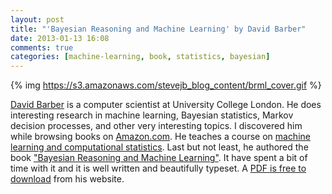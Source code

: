 ```yaml
---
layout: post
title: "'Bayesian Reasoning and Machine Learning' by David Barber"
date: 2013-01-13 16:08
comments: true
categories: [machine-learning, book, statistics, bayesian]
---
```


{% img  https://s3.amazonaws.com/stevejb_blog_content/brml_cover.gif %}

[David Barber](http://web4.cs.ucl.ac.uk/staff/D.Barber/pmwiki/pmwiki.php) is a computer scientist at University College London. He does interesting research in machine learning, Bayesian statistics, Markov decision processes, and other very interesting topics. I discovered him while browsing books on [Amazon.com](www.amazon.com). He teaches a course on [machine learning and computational statistics](http://www.csml.ucl.ac.uk/courses/msc_csml/). Last but not least, he authored the book ["Bayesian Reasoning and Machine Learning"](http://www.amazon.com/Bayesian-Reasoning-Machine-Learning-Barber/dp/0521518148/ref=sr_1_2?ie=UTF8&qid=1358122559&sr=8-2&keywords=bayesian+reasoning+and+machine+learning). It have spent a bit of time with it and it is well written and beautifully typeset. A [PDF is free to download](http://web4.cs.ucl.ac.uk/staff/D.Barber/pmwiki/pmwiki.php?n=Brml.Online) from his website. 
